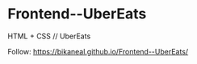 # Frontend--UberEats

HTML + CSS // UberEats

Follow: https://bikaneal.github.io/Frontend--UberEats/
